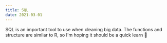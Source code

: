 ```yaml
---
title: SQL
date: 2021-03-01
---
```


SQL is an important tool to use when cleaning big data. The functions and structure are similar to R, so I'm hoping it should be a quick learn :muscle: